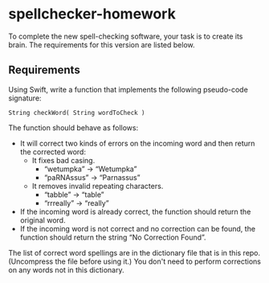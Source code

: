 # spellchecker-homework

To complete the new spell-checking software, your task is to create its brain. The requirements for this version are listed below.

## Requirements
Using Swift, write a function that implements the following pseudo-code signature:

<pre><code>String checkWord( String wordToCheck )</code></pre>

The function should behave as follows:

- It will correct two kinds of errors on the incoming word and then return the corrected word:
  - It fixes bad casing.
    - “wetumpka” → “Wetumpka”
    - “paRNAssus” → “Parnassus”
  - It removes invalid repeating characters.
    - “tabble” → “table”
    - “rrreally” → “really”
- If the incoming word is already correct, the function should return the original word.
- If the incoming word is not correct and no correction can be found, the function should return the string “No Correction Found”.

The list of correct word spellings are in the dictionary file that is in this repo. (Uncompress the file before using it.) You don't need to perform corrections on any words not in this dictionary.
